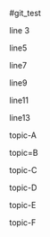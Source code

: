 #git_test

line 3

line5

line7

line9

line11

line13

topic-A

topic=B

topic-C

topic-D

topic-E

topic-F
